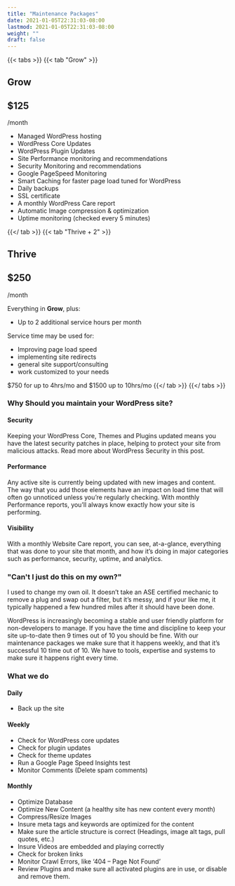 ```yaml
---
title: "Maintenance Packages"
date: 2021-01-05T22:31:03-08:00
lastmod: 2021-01-05T22:31:03-08:00
weight: ""
draft: false
---
```


{{< tabs >}}
{{< tab "Grow" >}}

## Grow

<h2 class="display-4">$125</h2>

<p>/month</p>

* Managed WordPress hosting
* WordPress Core Updates
* WordPress Plugin Updates
* Site Performance monitoring and recommendations
* Security Monitoring and recommendations
* Google PageSpeed Monitoring
* Smart Caching for faster page load tuned for WordPress
* Daily backups
* SSL certificate
* A monthly WordPress Care report
* Automatic Image compression &amp; optimization
* Uptime monitoring (checked every 5 minutes)

{{</ tab >}}
{{< tab "Thrive + 2" >}}

## Thrive

<h2 class="display-4">$250</h2>

<p>/month</p>

Everything in __Grow__, plus:

* Up to 2 additional service hours per month 

Service time may be used for:
* Improving page load speed
* implementing site redirects
* general site support/consulting
* work customized to your needs

$750 for up to 4hrs/mo and
$1500 up to 10hrs/mo
{{</ tab >}}
{{</ tabs >}}

### Why Should you maintain your WordPress site?

#### Security

Keeping your WordPress Core, Themes and Plugins updated means you have the latest security patches in place, helping to protect your site from malicious attacks. Read more about WordPress Security in this post.

#### Performance

Any active site is currently being updated with new images and content. The way that you add those elements have an impact on load time that will often go unnoticed unless you’re regularly checking. With monthly Performance reports, you’ll always know exactly how your site is performing. 

#### Visibility

With a monthly Website Care report, you can see, at-a-glance, everything that was done to your site that month, and how it’s doing in major categories such as performance, security, uptime, and analytics.

### "Can't I just do this on my own?"

I used to change my own oil. It doesn’t take an ASE certified mechanic to remove a plug and swap out a filter, but it’s messy, and if your like me, it typically happened a few hundred miles after it should have been done.

WordPress is increasingly becoming a stable and user friendly platform for non-developers to manage. If you have the time and discipline to keep your site up-to-date then 9 times out of 10 you should be fine. With our maintenance packages we make sure that it happens weekly, and that it’s successful 10 time out of 10. We have to tools, expertise and systems to make sure it happens right every time.

### What we do

#### Daily

* Back up the site

#### Weekly

* Check for WordPress core updates
* Check for plugin updates
* Check for theme updates
* Run a Google Page Speed Insights test
* Monitor Comments (Delete spam comments)

#### Monthly

* Optimize Database
* Optimize New Content (a healthy site has new content every month)
* Compress/Resize Images
* Insure meta tags and keywords are optimized for the content
* Make sure the article structure is correct (Headings, image alt tags, pull quotes, etc.)
* Insure Videos are embedded and playing correctly
* Check for broken links
* Monitor Crawl Errors, like ‘404 – Page Not Found’
* Review Plugins and make sure all activated plugins are in use, or disable and remove them.
